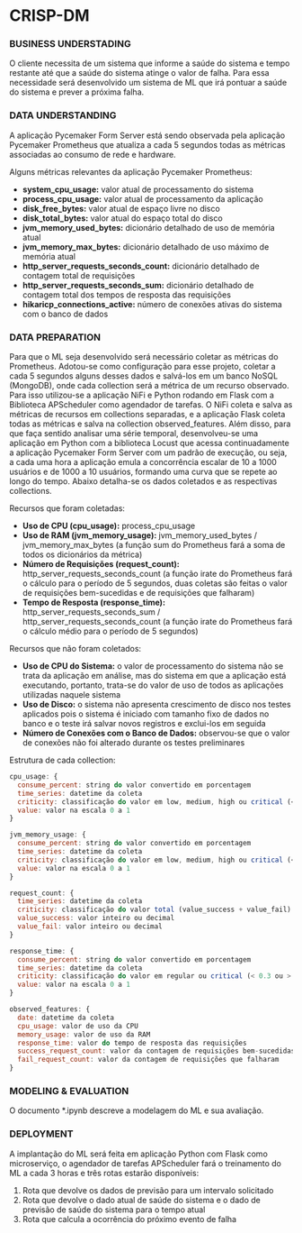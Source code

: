 # CRISP-DM

### BUSINESS UNDERSTADING

O cliente necessita de um sistema que informe a saúde do sistema e tempo restante até que a saúde do sistema atinge o valor de falha. Para essa necessidade será desenvolvido um sistema de ML que irá pontuar a saúde do sistema e prever a próxima falha.

### DATA UNDERSTANDING

A aplicação Pycemaker Form Server está sendo observada pela aplicação Pycemaker Prometheus que atualiza a cada 5 segundos todas as métricas associadas ao consumo de rede e hardware.  

Alguns métricas relevantes da aplicação Pycemaker Prometheus:  

 - **system_cpu_usage:** valor atual de processamento do sistema
 - **process_cpu_usage:** valor atual de processamento da aplicação
 - **disk_free_bytes:** valor atual de espaço livre no disco
 - **disk_total_bytes:** valor atual do espaço total do disco
 - **jvm_memory_used_bytes:** dicionário detalhado de uso de memória atual
 - **jvm_memory_max_bytes:** dicionário detalhado de uso máximo de memória atual
 - **http_server_requests_seconds_count:** dicionário detalhado de contagem total de requisições
 - **http_server_requests_seconds_sum:** dicionário detalhado de contagem total dos tempos de resposta das requisições
 - **hikaricp_connections_active:** número de conexões ativas do sistema com o banco de dados

### DATA PREPARATION

Para que o ML seja desenvolvido será necessário coletar as métricas do Prometheus. Adotou-se como configuração para esse projeto, coletar a cada 5 segundos alguns desses dados e salvá-los em um banco NoSQL (MongoDB), onde cada collection será a métrica de um recurso observado. Para isso utilizou-se a aplicação NiFi e Python rodando em Flask com a Biblioteca APScheduler como agendador de tarefas. O NiFi coleta e salva as métricas de recursos em collections separadas, e a aplicação Flask coleta todas as métricas e salva na collection observed_features. Além disso, para que faça sentido analisar uma série temporal, desenvolveu-se uma aplicação em Python com a biblioteca Locust que acessa continuadamente a aplicação Pycemaker Form Server com um padrão de execução, ou seja, a cada uma hora a aplicação emula a concorrência escalar de 10 a 1000 usuários e de 1000 a 10 usuários, formando uma curva que se repete ao longo do tempo. Abaixo detalha-se os dados coletados e as respectivas collections.  

Recursos que foram coletadas:  
 - **Uso de CPU (cpu_usage):** process_cpu_usage
 - **Uso de RAM (jvm_memory_usage):** jvm_memory_used_bytes / jvm_memory_max_bytes (a função sum do Prometheus fará a soma de todos os dicionários da métrica)
 - **Número de Requisições (request_count):** http_server_requests_seconds_count (a função irate do Prometheus fará o cálculo para o período de 5 segundos, duas coletas são feitas o valor de requisições bem-sucedidas e de requisições que falharam)
 - **Tempo de Resposta (response_time):** http_server_requests_seconds_sum / http_server_requests_seconds_count (a função irate do Prometheus fará o cálculo médio para o período de 5 segundos)

Recursos que não foram coletados:  
 - **Uso de CPU do Sistema:** o valor de processamento do sistema não se trata da aplicação em análise, mas do sistema em que a aplicação está executando, portanto, trata-se do valor de uso de todos as aplicações utilizadas naquele sistema
 - **Uso de Disco:** o sistema não apresenta crescimento de disco nos testes aplicados pois o sistema é iniciado com tamanho fixo de dados no banco e o teste irá salvar novos registros e exclui-los em seguida
 - **Número de Conexões com o Banco de Dados:** observou-se que o valor de conexões não foi alterado durante os testes preliminares

Estrutura de cada collection:  

```javascript
cpu_usage: {
  consume_percent: string do valor convertido em porcentagem
  time_series: datetime da coleta
  criticity: classificação do valor em low, medium, high ou critical (< 25%, < 50%, < 75% ou < 100%)
  value: valor na escala 0 a 1
}
```

```javascript
jvm_memory_usage: {
  consume_percent: string do valor convertido em porcentagem
  time_series: datetime da coleta
  criticity: classificação do valor em low, medium, high ou critical (< 25%, < 50%, < 75% ou < 100%)
  value: valor na escala 0 a 1
}
```

```javascript
request_count: {
  time_series: datetime da coleta
  criticity: classificação do valor total (value_success + value_fail) em low, medium, high ou critical (< 15, < 30, < 60 ou > 61)
  value_success: valor inteiro ou decimal
  value_fail: valor inteiro ou decimal
}
```

```javascript
response_time: {
  consume_percent: string do valor convertido em porcentagem
  time_series: datetime da coleta
  criticity: classificação do valor em regular ou critical (< 0.3 ou > 0.3)
  value: valor na escala 0 a 1
}
```

```javascript
observed_features: {
  date: datetime da coleta
  cpu_usage: valor de uso da CPU
  memory_usage: valor de uso da RAM
  response_time: valor do tempo de resposta das requisições
  success_request_count: valor da contagem de requisições bem-sucedidas
  fail_request_count: valor da contagem de requisições que falharam
}
```

### MODELING & EVALUATION

O documento *.ipynb descreve a modelagem do ML e sua avaliação.

### DEPLOYMENT

A implantação do ML será feita em aplicação Python com Flask como microserviço, o agendador de tarefas APScheduler fará o treinamento do ML a cada 3 horas e três rotas estarão disponíveis:  
1. Rota que devolve os dados de previsão para um intervalo solicitado
2. Rota que devolve o dado atual de saúde do sistema e o dado de previsão de saúde do sistema para o tempo atual
3. Rota que calcula a ocorrência do próximo evento de falha